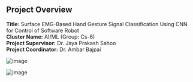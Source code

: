 
## **Project Overview**
**Title:** Surface EMG-Based Hand Gesture Signal Classification Using CNN for Control of Software Robot  
**Cluster Name:** AI/ML (Group: Cs-6)  
**Project Supervisor:** Dr. Jaya Prakash Sahoo  
**Project Coordinator:** Dr. Ambar Bajpai


![image](https://github.com/user-attachments/assets/7141063f-16cd-49ca-8de4-e14c68181072)


![image](https://github.com/user-attachments/assets/18326645-2d21-49ba-9814-bb6fbeaf57a4)




